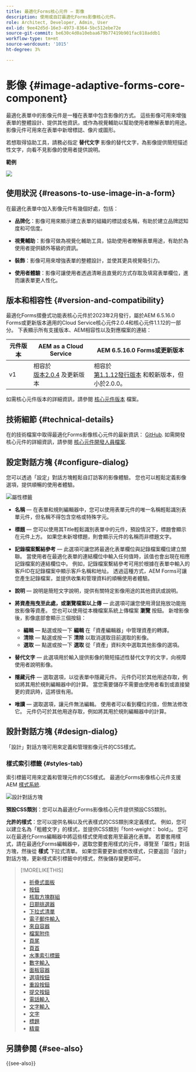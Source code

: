 ```yaml
---
title: 最適化Forms核心元件 — 影像
description: 使用或自訂最適化Forms影像核心元件。
role: Architect, Developer, Admin, User
exl-id: 9ee42d5d-16e3-4973-8364-5bc512ebe72e
source-git-commit: be630c4d0a10ebaa679b77419b901fac818addb1
workflow-type: tm+mt
source-wordcount: '1015'
ht-degree: 3%

---
```


# 影像 {#image-adaptive-forms-core-component}

最適化表單中的影像元件是一種在表單中包含影像的方式。 這些影像可用來增強表單的整體設計、提供其他資訊，或作為視覺輔助以幫助使用者瞭解表單的用途。 影像元件可用來在表單中新增標誌、像片或圖形。

若想取得協助工具，請務必指定 **替代文字** 影像的替代文字，為影像提供簡短描述性文字，向看不見影像的使用者提供說明。


**範例**

![](/help/adaptive-forms/assets/image.png)


## 使用狀況 {#reasons-to-use-image-in-a-form}

在最適化表單中加入影像元件有幾個好處，包括：

* **品牌化**：影像可用來顯示建立表單的組織的標誌或名稱，有助於建立品牌認知度和可信度。

* **視覺輔助**：影像可做為視覺化輔助工具，協助使用者瞭解表單用途，有助於為使用者提供額外等級的資訊。

* **裝飾**：影像可用來增強表單的整體設計，並使其更具視覺吸引力。

* **使用者體驗**：影像可讓使用者透過清晰且直覺的方式存取及填寫表單欄位，進而讓表單更人性化。

## 版本和相容性 {#version-and-compatibility}

最適化Forms摺疊式功能表核心元件於2023年2月發行，屬於AEM 6.5.16.0 Forms或更新版本適用的Cloud Service核心元件2.0.4和核心元件1.1.12的一部分。 下表顯示所有支援版本、AEM相容性以及對應檔案的連結：

| 元件版本 | AEM as a Cloud Service  | AEM 6.5.16.0 Forms或更新版本 |
|---|---|---|
| v1 | 相容於<br>[版本2.0.4](/help/adaptive-forms/version.md) 及更新版本 | 相容於<br>[第1.1.12發行版本](/help/adaptive-forms/version.md) 和較新版本，但小於2.0.0。 |

如需核心元件版本的詳細資訊，請參閱 [核心元件版本](/help/adaptive-forms/version.md) 檔案。


<!-- ## Sample Component Output {#sample-component-output}

To experience the Accordion Component as well as see examples of its configuration options as well as HTML and JSON output, visit the [Component Library](https://adobe.com/go/aem_cmp_library_accordion). -->

## 技術細節 {#technical-details}

在的技術檔案中取得最適化Forms影像核心元件的最新資訊： [GitHub](https://github.com/adobe/aem-core-forms-components/tree/master/ui.af.apps/src/main/content/jcr_root/apps/core/fd/components/form/image/v1/image). 如需開發核心元件的詳細資訊，請參閱 [核心元件開發人員檔案](/help/developing/overview.md).


## 設定對話方塊 {#configure-dialog}

您可以透過「設定」對話方塊輕鬆自訂訪客的影像體驗。 您也可以輕鬆定義影像選項，提供順暢的使用者體驗。

![屬性標籤](/help/adaptive-forms/assets/image_properties.png)

* **名稱**  — 在表單和規則編輯器中，您可以使用表單元件的唯一名稱輕鬆識別表單元件，但名稱不得包含空格或特殊字元。

* **標題**  — 您可以使用其Title輕鬆識別表單中的元件，預設情況下，標題會顯示在元件上方。 如果您未新增標題，則會顯示元件的名稱而非標題文字。

* **記錄檔案繫結參考**  — 此選項可讓您將最適化表單欄位與記錄檔案欄位建立關聯。 當使用者在最適化表單的連結欄位中輸入任何值時，該值也會出現在相應記錄檔案的連結欄位中。 例如，記錄檔案繫結參考可用於根據在表單中輸入的客戶ID在記錄檔案中顯示客戶名稱和地址。 透過這種方式，AEM Forms可讓您產生記錄檔案，並提供收集和管理資料的順暢使用者體驗。

* **說明**  — 說明是簡短文字說明，提供有關特定影像用途的其他資訊或說明。

* **將資產拖曳至此處，或瀏覽檔案以上傳**  — 此選項可讓您使用滑鼠拖放功能拖放影像等資產。 您也可以使用從本機檔案系統上傳檔案 **瀏覽** 按鈕。 新增影像後，影像底部會顯示三個按鈕：
   * **編輯**  — 點選或按一下 **編輯** 在「資產編輯器」中管理資產的轉譯。
   * **清除**  — 點選或按一下 **清除** 以取消選取目前選取的影像。
   * **選取**  — 點選或按一下 **選取**  從「資產」資料夾中選取其他影像的選項。

* **替代文字**  — 此選項用於輸入提供影像的簡短描述性替代文字的文字，向視障使用者說明影像。

* **隱藏元件**  — 選取選項，以從表單中隱藏元件。 元件仍可於其他用途存取，例如將其用於規則編輯器中的計算。 當您需要儲存不需要由使用者看到或直接變更的資訊時，這將很有用。

* **唯讀**  — 選取選項，讓元件無法編輯。 使用者可以看到欄位的值，但無法修改它。 元件仍可於其他用途存取，例如將其用於規則編輯器中的計算。

## 設計對話方塊 {#design-dialog}

「設計」對話方塊可用來定義和管理影像元件的CSS樣式。

### 樣式索引標籤 {#styles-tab}

索引標籤可用來定義和管理元件的CSS樣式。 最適化Forms影像核心元件支援AEM [樣式系統](/help/get-started/authoring.md#component-styling).

![設計對話方塊](/help/adaptive-forms/assets/image_designdialog.png)

**預設CSS類別**：您可以為最適化Forms影像核心元件提供預設CSS類別。

**允許的樣式**：您可以提供名稱以及代表樣式的CSS類別來定義樣式。 例如，您可以建立名為「粗體文字」的樣式，並提供CSS類別「font-weight： bold」。 您可以在最適化Forms編輯器中將這些樣式使用或套用至最適化表單。 若要套用樣式，請在最適化Forms編輯器中，選取您要套用樣式的元件，導覽至「屬性」對話方塊，然後從 **樣式** 下拉式清單。 如果您需要更新或修改樣式，只要返回「設計」對話方塊，更新樣式索引標籤中的樣式，然後儲存變更即可。

<!--

## Related article {#related-article}

* [Create a standalone Adaptive Form](https://experienceleague.adobe.com/docs/experience-manager-cloud-service/content/forms/adaptive-forms-authoring/authoring-adaptive-forms-core-components/create-an-adaptive-form-on-forms-cs/creating-adaptive-form-core-components.html)

-->


>[!MORELIKETHIS]
>
>* [折疊式面板](/help/adaptive-forms/components/accordion.md)
>* [按鈕](/help/adaptive-forms/components/button.md)
>* [核取方塊群組](/help/adaptive-forms/components/checkbox-group.md)
>* [日期挑選器](/help/adaptive-forms/components/date-picker.md)
>* [下拉式清單](/help/adaptive-forms/components/drop-down.md)
>* [電子郵件輸入](/help/adaptive-forms/components/email-input.md)
>* [來自容器](/help/adaptive-forms/components/form-container.md)
>* [檔案附件](/help/adaptive-forms/components/file-attachment.md)
>* [頁尾](/help/adaptive-forms/components/footer.md)
>* [頁首](/help/adaptive-forms/components/header.md)
>* [水準索引標籤](/help/adaptive-forms/components/horizontal-tabs.md)
>* [數字輸入](/help/adaptive-forms/components/number-input.md)
>* [面板容器](/help/adaptive-forms/components/panel-container.md)
>* [選項按鈕](/help/adaptive-forms/components/radio-button.md)
>* [重設按鈕](/help/adaptive-forms/components/reset-button.md)
>* [提交按鈕](/help/adaptive-forms/components/submit-button.md)
>* [電話輸入](/help/adaptive-forms/components/telephone-input.md)
>* [文字輸入](/help/adaptive-forms/components/text-input.md)
>* [文字](/help/adaptive-forms/components/text.md)
>* [標題](/help/adaptive-forms/components/title.md)
>* [精靈](/help/adaptive-forms/components/wizard.md)


## 另請參閱 {#see-also}

{{see-also}}
